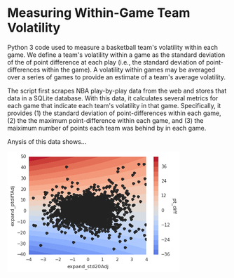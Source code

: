 Measuring Within-Game Team Volatility
========================

Python 3 code used to measure a basketball team's volatility within each game. We define a team's volatility within a game as the standard deviation of the of point difference at each play (i.e., the standard deviation of point-differences within the game). A volatility within games may be averaged over a series of games to provide an estimate of a team's average volatility. 

The script first scrapes NBA play-by-play data from the web and stores that data in a SQLite database. With this data, it calculates several metrics for each game that indicate each team's volatility in that game. Specifically, it provides (1) the standard deviation of point-differences within each game, (2) the the maximum point-difference within each game, and (3) the maiximum number of points each team was behind by in each game. 

Anysis of this data shows...


![Alt text](index1.png?raw=true "Test Graph")
